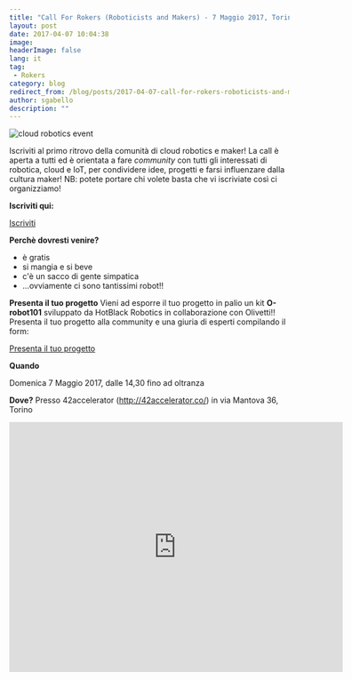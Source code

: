 ```yaml
---
title: "Call For Rokers (Roboticists and Makers) - 7 Maggio 2017, Torino"
layout: post
date: 2017-04-07 10:04:38
image:
headerImage: false
lang: it
tag:
 - Rokers
category: blog
redirect_from: /blog/posts/2017-04-07-call-for-rokers-roboticists-and-makers-7-maggio-2017-torino
author: sgabello
description: ""
---
```


![cloud robotics event ](https://img.evbuc.com/https%3A%2F%2Fcdn.evbuc.com%2Fimages%2F30171570%2F88322724341%2F1%2Foriginal.jpg?w=800&rect=0%2C27%2C1500%2C750&s=34244687e9d1533b36e7437219b5d433)

Iscriviti al primo ritrovo della comunità di cloud robotics e maker! La call è aperta a tutti ed è orientata a fare *community* con tutti gli interessati di robotica, cloud e IoT, per condividere idee, progetti e farsi influenzare dalla cultura maker!
NB: potete portare chi volete basta che vi iscriviate così ci organizziamo!

**Iscriviti qui:**

<a href="https://www.eventbrite.it/e/biglietti-cloud-roker-faire-33518692311" type="button" class="btn btn-lg btn-info">Iscriviti</a>

**Perchè dovresti venire?**

* è gratis
* si mangia e si beve
* c'è un sacco di gente simpatica
* ...ovviamente ci sono tantissimi robot!!

**Presenta il tuo progetto**
Vieni ad esporre il tuo progetto in palio un kit **O-robot101** sviluppato da HotBlack Robotics in collaborazione con Olivetti!!
Presenta il tuo progetto alla community e una giuria di esperti compilando il form:

<a href="https://goo.gl/forms/UYVhW4sgTZcpZdZI2" type="button" class="btn btn-lg btn-info">Presenta il tuo progetto</a>

**Quando**

Domenica 7 Maggio 2017, dalle 14,30 fino ad oltranza

**Dove?**
Presso 42accelerator (http://42accelerator.co/) in via Mantova 36, Torino

<iframe src="https://www.google.com/maps/embed?pb=!1m14!1m8!1m3!1d11270.115904730876!2d7.6984471!3d45.0750653!3m2!1i1024!2i768!4f13.1!3m3!1m2!1s0x0%3A0xf3c0ac9d7d4adf63!2s42Accelerator!5e0!3m2!1sit!2sit!4v1491559960175" width="600" height="450" frameborder="0" style="border:0" allowfullscreen></iframe>
